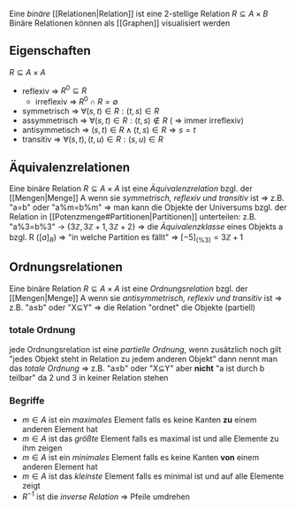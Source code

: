 Eine _binäre_ [[Relationen|Relation]] ist eine 2-stellige Relation $R\subseteq A\times B$
Binäre Relationen können als [[Graphen]] visualisiert werden

## Eigenschaften
$R\subseteq A\times A$
- reflexiv ⇒ $R^0 \subseteq R$
	- irreflexiv ⇒ $R^0\cap R=\emptyset$
- symmetrisch ⇒ $\forall (s,t)\in R:(t,s) \in R$
- assymmetrisch ⇒ $\forall (s,t)\in R:(t,s) \notin R$ ( ⇒ immer irreflexiv)
- antisymmetisch ⇒ $(s,t) \in R \land (t,s) \in R ⇒ s=t$
- transitiv ⇒ $\forall (s,t),(t,u)\in R:(s,u) \in R$ 

## Äquivalenzrelationen
Eine binäre Relation $R\subseteq A\times A$ ist eine _Äquivalenzrelation_ bzgl. der [[Mengen|Menge]] A wenn sie _symmetrisch, reflexiv und transitiv_ ist
⇒ z.B. "a=b" oder "a%m=b%m"
⇒ man kann die Objekte der Universums bzgl. der Relation in [[Potenzmenge#Partitionen|Partitionen]] unterteilen:
z.B. "a%3=b%3" → $\{3\mathbb{Z},3\mathbb{Z}+1, 3\mathbb{Z}+2\}$
⇒ die _Äquivalenzklasse_ eines Objekts a bzgl. R ($[a]_R$) ⇒ "in welche Partition es fällt" ⇒ $[-5]_{(\%3)} = 3 \mathbb{Z}+1$

## Ordnungsrelationen
Eine binäre Relation $R\subseteq A\times A$ ist eine _Ordnungsrelation_ bzgl. der [[Mengen|Menge]] A wenn sie _antisymmetrisch, reflexiv und transitiv_ ist
⇒ z.B. "a$\leq$b" oder "X$\subseteq$Y"
⇒ die Relation "ordnet" die Objekte (partiell)
### totale Ordnung
jede Ordnungsrelation ist eine _partielle Ordnung_, wenn zusätzlich noch gilt "jedes Objekt steht in Relation zu jedem anderen Objekt" dann nennt man das _totale Ordnung_
⇒ z.B. "a$\leq$b" oder "X$\subseteq$Y" aber **nicht** "a ist durch b teilbar" da 2 und 3 in keiner Relation stehen

### Begriffe
- $m\in A$ ist ein _maximales_ Element falls es keine Kanten **zu** einem anderen Element hat
- $m\in A$ ist das _größte_ Element falls es maximal ist und alle Elemente zu ihm zeigen
- $m\in A$ ist ein _minimales_ Element falls es keine Kanten **von** einem anderen Element hat
- $m\in A$ ist das _kleinste_ Element falls es minimal ist und auf alle Elemente zeigt
- $R^{-1}$ ist die _inverse Relation_ ⇒ Pfeile umdrehen
